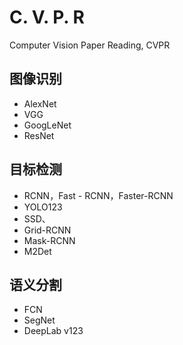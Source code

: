 # C. V. P. R
Computer Vision Paper Reading, CVPR

## 图像识别
- AlexNet
- VGG 
- GoogLeNet
- ResNet

## 目标检测
- RCNN，Fast - RCNN，Faster-RCNN
- YOLO123
- SSD、
- Grid-RCNN
- Mask-RCNN
- M2Det

## 语义分割
- FCN
- SegNet
- DeepLab v123
